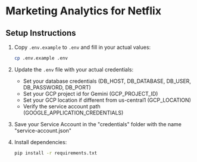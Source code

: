# Marketing Analytics for Netflix

## Setup Instructions

1. Copy `.env.example` to `.env` and fill in your actual values:
   ```bash
   cp .env.example .env
   ```

2. Update the `.env` file with your actual credentials:
   - Set your database credentials (DB_HOST, DB_DATABASE, DB_USER, DB_PASSWORD, DB_PORT)
   - Set your GCP project id for Gemini (GCP_PROJECT_ID)
   - Set your GCP location if different from us-central1 (GCP_LOCATION)
   - Verify the service account path (GOOGLE_APPLICATION_CREDENTIALS)

3. Save your Service Account in the "credentials" folder with the name "service-account.json"

4. Install dependencies:
   ```bash
   pip install -r requirements.txt
   ```